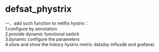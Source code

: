 # defsat_phystrix  
一、add such function to netflix hystrix：   
1.configure by annotation   
2.provide dynamic functional switch      
3.dynamic configure the parameters  
4.store and show the history hystrix metric data(by influxdb and grafana) 

